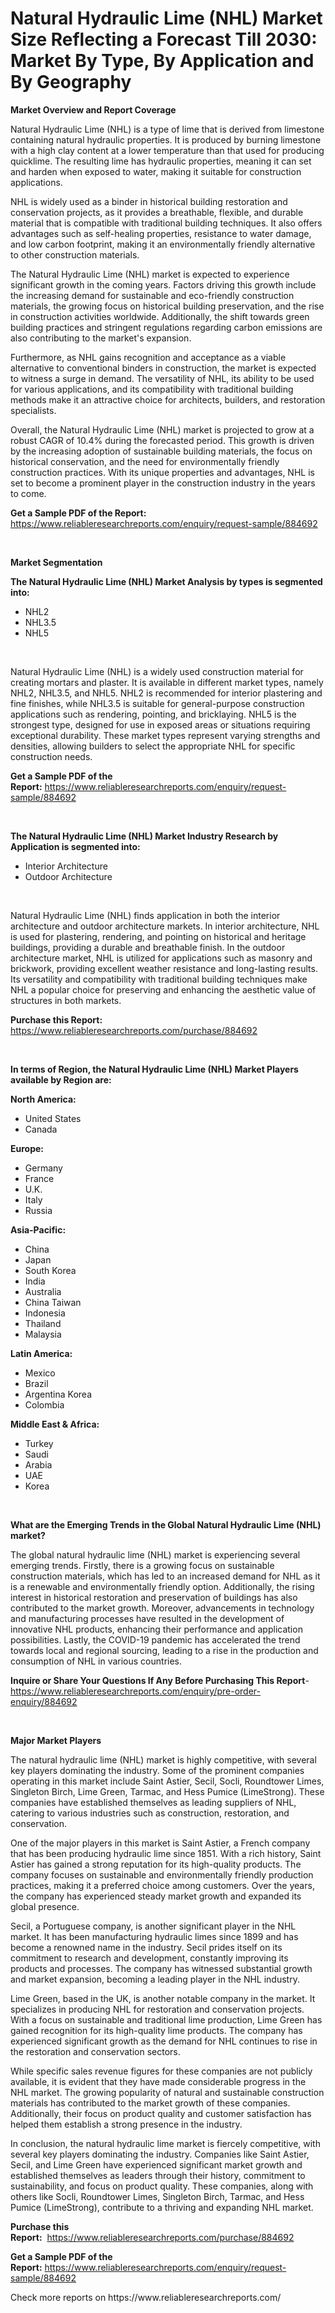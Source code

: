 <p><h1>Natural Hydraulic Lime (NHL) Market Size Reflecting a Forecast Till 2030: Market By Type, By Application and By Geography</h1></p><p><strong>Market Overview and Report Coverage</strong></p>
<p><p>Natural Hydraulic Lime (NHL) is a type of lime that is derived from limestone containing natural hydraulic properties. It is produced by burning limestone with a high clay content at a lower temperature than that used for producing quicklime. The resulting lime has hydraulic properties, meaning it can set and harden when exposed to water, making it suitable for construction applications.</p><p>NHL is widely used as a binder in historical building restoration and conservation projects, as it provides a breathable, flexible, and durable material that is compatible with traditional building techniques. It also offers advantages such as self-healing properties, resistance to water damage, and low carbon footprint, making it an environmentally friendly alternative to other construction materials.</p><p>The Natural Hydraulic Lime (NHL) market is expected to experience significant growth in the coming years. Factors driving this growth include the increasing demand for sustainable and eco-friendly construction materials, the growing focus on historical building preservation, and the rise in construction activities worldwide. Additionally, the shift towards green building practices and stringent regulations regarding carbon emissions are also contributing to the market's expansion.</p><p>Furthermore, as NHL gains recognition and acceptance as a viable alternative to conventional binders in construction, the market is expected to witness a surge in demand. The versatility of NHL, its ability to be used for various applications, and its compatibility with traditional building methods make it an attractive choice for architects, builders, and restoration specialists.</p><p>Overall, the Natural Hydraulic Lime (NHL) market is projected to grow at a robust CAGR of 10.4% during the forecasted period. This growth is driven by the increasing adoption of sustainable building materials, the focus on historical conservation, and the need for environmentally friendly construction practices. With its unique properties and advantages, NHL is set to become a prominent player in the construction industry in the years to come.</p></p>
<p><strong>Get a Sample PDF of the Report:</strong> <a href="https://www.reliableresearchreports.com/enquiry/request-sample/884692">https://www.reliableresearchreports.com/enquiry/request-sample/884692</a></p>
<p>&nbsp;</p>
<p><strong>Market Segmentation</strong></p>
<p><strong>The Natural Hydraulic Lime (NHL) Market Analysis by types is segmented into:</strong></p>
<p><ul><li>NHL2</li><li>NHL3.5</li><li>NHL5</li></ul></p>
<p>&nbsp;</p>
<p><p>Natural Hydraulic Lime (NHL) is a widely used construction material for creating mortars and plaster. It is available in different market types, namely NHL2, NHL3.5, and NHL5. NHL2 is recommended for interior plastering and fine finishes, while NHL3.5 is suitable for general-purpose construction applications such as rendering, pointing, and bricklaying. NHL5 is the strongest type, designed for use in exposed areas or situations requiring exceptional durability. These market types represent varying strengths and densities, allowing builders to select the appropriate NHL for specific construction needs.</p></p>
<p><strong>Get a Sample PDF of the Report:</strong>&nbsp;<a href="https://www.reliableresearchreports.com/enquiry/request-sample/884692">https://www.reliableresearchreports.com/enquiry/request-sample/884692</a></p>
<p>&nbsp;</p>
<p><strong>The Natural Hydraulic Lime (NHL) Market Industry Research by Application is segmented into:</strong></p>
<p><ul><li>Interior Architecture</li><li>Outdoor Architecture</li></ul></p>
<p>&nbsp;</p>
<p><p>Natural Hydraulic Lime (NHL) finds application in both the interior architecture and outdoor architecture markets. In interior architecture, NHL is used for plastering, rendering, and pointing on historical and heritage buildings, providing a durable and breathable finish. In the outdoor architecture market, NHL is utilized for applications such as masonry and brickwork, providing excellent weather resistance and long-lasting results. Its versatility and compatibility with traditional building techniques make NHL a popular choice for preserving and enhancing the aesthetic value of structures in both markets.</p></p>
<p><strong>Purchase this Report:</strong>&nbsp; <a href="https://www.reliableresearchreports.com/purchase/884692">https://www.reliableresearchreports.com/purchase/884692</a></p>
<p>&nbsp;</p>
<p><strong>In terms of Region, the Natural Hydraulic Lime (NHL) Market Players available by Region are:</strong></p>
<p>
    <p> <strong> North America: </strong>
        <ul>
            <li>United States</li>
            <li>Canada</li>
        </ul>
        </p> 
    <p> <strong> Europe: </strong>
        <ul>
            <li>Germany</li>
            <li>France</li>
            <li>U.K.</li>
            <li>Italy</li>
            <li>Russia</li>
        </ul>
        </p> 
    <p> <strong> Asia-Pacific: </strong>
        <ul>
            <li>China</li>
            <li>Japan</li>
            <li>South Korea</li>
            <li>India</li>
            <li>Australia</li>
            <li>China Taiwan</li>
            <li>Indonesia</li>
            <li>Thailand</li>
            <li>Malaysia</li>
        </ul>
        </p> 
    <p> <strong> Latin America: </strong>
        <ul>
            <li>Mexico</li>
            <li>Brazil</li>
            <li>Argentina Korea</li>
            <li>Colombia</li>
        </ul>
        </p> 
    <p> <strong> Middle East & Africa: </strong>
        <ul>
            <li>Turkey</li>
            <li>Saudi</li>
            <li>Arabia</li>
            <li>UAE</li>
            <li>Korea</li>
        </ul>
    </p>
    </p>
<p>&nbsp;</p>
<p><strong>What are the Emerging Trends in the Global Natural Hydraulic Lime (NHL) market?</strong></p>
<p><p>The global natural hydraulic lime (NHL) market is experiencing several emerging trends. Firstly, there is a growing focus on sustainable construction materials, which has led to an increased demand for NHL as it is a renewable and environmentally friendly option. Additionally, the rising interest in historical restoration and preservation of buildings has also contributed to the market growth. Moreover, advancements in technology and manufacturing processes have resulted in the development of innovative NHL products, enhancing their performance and application possibilities. Lastly, the COVID-19 pandemic has accelerated the trend towards local and regional sourcing, leading to a rise in the production and consumption of NHL in various countries.</p></p>
<p><strong>Inquire or Share Your Questions If Any Before Purchasing This Report</strong>- <a href="https://www.reliableresearchreports.com/enquiry/pre-order-enquiry/884692">https://www.reliableresearchreports.com/enquiry/pre-order-enquiry/884692</a></p>
<p>&nbsp;</p>
<p><strong>Major Market Players</strong></p>
<p><p>The natural hydraulic lime (NHL) market is highly competitive, with several key players dominating the industry. Some of the prominent companies operating in this market include Saint Astier, Secil, Socli, Roundtower Limes, Singleton Birch, Lime Green, Tarmac, and Hess Pumice (LimeStrong). These companies have established themselves as leading suppliers of NHL, catering to various industries such as construction, restoration, and conservation.</p><p>One of the major players in this market is Saint Astier, a French company that has been producing hydraulic lime since 1851. With a rich history, Saint Astier has gained a strong reputation for its high-quality products. The company focuses on sustainable and environmentally friendly production practices, making it a preferred choice among customers. Over the years, the company has experienced steady market growth and expanded its global presence.</p><p>Secil, a Portuguese company, is another significant player in the NHL market. It has been manufacturing hydraulic limes since 1899 and has become a renowned name in the industry. Secil prides itself on its commitment to research and development, constantly improving its products and processes. The company has witnessed substantial growth and market expansion, becoming a leading player in the NHL industry.</p><p>Lime Green, based in the UK, is another notable company in the market. It specializes in producing NHL for restoration and conservation projects. With a focus on sustainable and traditional lime production, Lime Green has gained recognition for its high-quality lime products. The company has experienced significant growth as the demand for NHL continues to rise in the restoration and conservation sectors.</p><p>While specific sales revenue figures for these companies are not publicly available, it is evident that they have made considerable progress in the NHL market. The growing popularity of natural and sustainable construction materials has contributed to the market growth of these companies. Additionally, their focus on product quality and customer satisfaction has helped them establish a strong presence in the industry.</p><p>In conclusion, the natural hydraulic lime market is fiercely competitive, with several key players dominating the industry. Companies like Saint Astier, Secil, and Lime Green have experienced significant market growth and established themselves as leaders through their history, commitment to sustainability, and focus on product quality. These companies, along with others like Socli, Roundtower Limes, Singleton Birch, Tarmac, and Hess Pumice (LimeStrong), contribute to a thriving and expanding NHL market.</p></p>
<p><strong>Purchase this Report:</strong>&nbsp;&nbsp;<a href="https://www.reliableresearchreports.com/purchase/884692">https://www.reliableresearchreports.com/purchase/884692</a></p>
<p></p>
<p><strong>Get a Sample PDF of the Report:</strong>&nbsp;<a href="https://www.reliableresearchreports.com/enquiry/request-sample/884692">https://www.reliableresearchreports.com/enquiry/request-sample/884692</a></p>
<p>Check more reports on https://www.reliableresearchreports.com/</p>